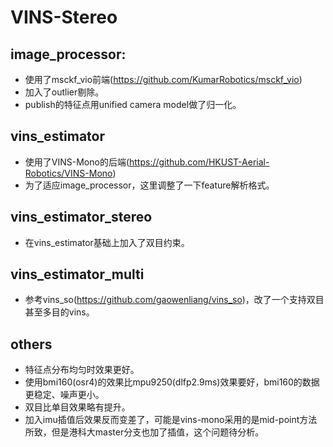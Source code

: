 # VINS-Stereo
   
## image_processor:
- 使用了msckf_vio前端(https://github.com/KumarRobotics/msckf_vio)
- 加入了outlier剔除。
- publish的特征点用unified camera model做了归一化。

## vins_estimator
- 使用了VINS-Mono的后端(https://github.com/HKUST-Aerial-Robotics/VINS-Mono)
- 为了适应image_processor，这里调整了一下feature解析格式。


## vins_estimator_stereo
- 在vins_estimator基础上加入了双目约束。

## vins_estimator_multi
- 参考vins_so(https://github.com/gaowenliang/vins_so)，改了一个支持双目甚至多目的vins。

## others
- 特征点分布均匀时效果更好。
- 使用bmi160(osr4)的效果比mpu9250(dlfp2.9ms)效果要好，bmi160的数据更稳定、噪声更小。
- 双目比单目效果略有提升。
- 加入imu插值后效果反而变差了，可能是vins-mono采用的是mid-point方法所致，但是港科大master分支也加了插值，这个问题待分析。

